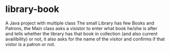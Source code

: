# library-book
A Java project with multiple class
The small Library has few Books and Patrons, the Main class asks a visistor to enter what book he/she is after and tells whether the library has that book in collection (and also current availibility) or not, it also asks for the name of the visitor and confirms if that vistor is a patron or not.
